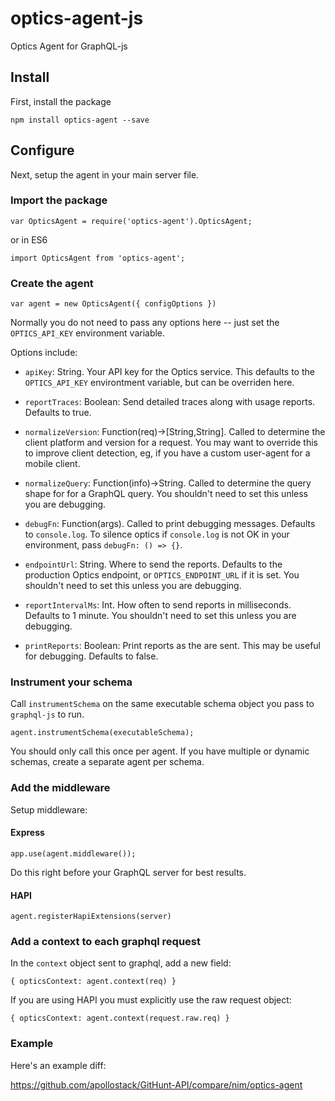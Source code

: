 # optics-agent-js
Optics Agent for GraphQL-js

## Install

First, install the package

```
npm install optics-agent --save
```

## Configure

Next, setup the agent in your main server file.

### Import the package

```
var OpticsAgent = require('optics-agent').OpticsAgent;
```

or in ES6

```
import OpticsAgent from 'optics-agent';
```

### Create the agent

```
var agent = new OpticsAgent({ configOptions })
```

Normally you do not need to pass any options here -- just set the `OPTICS_API_KEY` environment variable.

Options include:

* `apiKey`: String. Your API key for the Optics service. This defaults to the `OPTICS_API_KEY` environtment variable, but can be overriden here.

* `reportTraces`: Boolean: Send detailed traces along with usage reports. Defaults to true.

* `normalizeVersion`: Function(req)->[String,String]. Called to determine the client platform and version for a request. You may want to override this to improve client detection, eg, if you have a custom user-agent for a mobile client.

* `normalizeQuery`: Function(info)->String. Called to determine the query shape for for a GraphQL query. You shouldn't need to set this unless you are debugging.

* `debugFn`: Function(args). Called to print debugging messages. Defaults to `console.log`. To silence optics if `console.log` is not OK in your environment, pass `debugFn: () => {}`.

* `endpointUrl`: String. Where to send the reports. Defaults to the production Optics endpoint, or `OPTICS_ENDPOINT_URL` if it is set. You shouldn't need to set this unless you are debugging.

* `reportIntervalMs`: Int. How often to send reports in milliseconds. Defaults to 1 minute. You shouldn't need to set this unless you are debugging.

* `printReports`: Boolean: Print reports as the are sent. This may be useful for debugging. Defaults to false.


### Instrument your schema

Call `instrumentSchema` on the same executable schema object you pass to `graphql-js` to run.

```
agent.instrumentSchema(executableSchema);
```

You should only call this once per agent. If you have multiple or dynamic schemas, create a separate agent per schema.

### Add the middleware

Setup middleware:

#### Express
```
app.use(agent.middleware());
```
Do this right before your GraphQL server for best results.

#### HAPI
```
agent.registerHapiExtensions(server)
```


### Add a context to each graphql request

In the `context` object sent to graphql, add a new field:
```
{ opticsContext: agent.context(req) }
```

If you are using HAPI you must explicitly use the raw request object:
```
{ opticsContext: agent.context(request.raw.req) }
```

### Example

Here's an example diff:

https://github.com/apollostack/GitHunt-API/compare/nim/optics-agent

